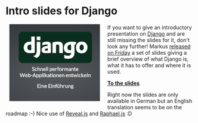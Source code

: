 # Intro slides for Django

<img src="slides-welcome.png" style="float: left; margin: 0 20px 10px 10px" alt="" />If you want to give an introductory presentation on [Django](http://djangoproject.com) and are still missing the slides for it, don't look any further! Markus [released on Friday](https://plus.google.com/u/0/101035329957602288456/posts/84rVWGj2Bmr) a set of slides giving a brief overview of what Django is, what it has to offer and where it is used.

**[To the slides](https://bitbucket.org/keimlink/django-introduction)**

Right now the slides are only available in German but an English translation seems to be on the roadmap :-) Nice use of [Reveal.js](https://github.com/hakimel/reveal.js/) and [Raphael.js](http://raphaeljs.com/) :D